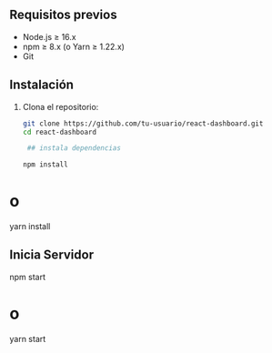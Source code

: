 ## Requisitos previos

- Node.js ≥ 16.x
- npm ≥ 8.x (o Yarn ≥ 1.22.x)
- Git

## Instalación

1. Clona el repositorio:
   ```bash
   git clone https://github.com/tu-usuario/react-dashboard.git
   cd react-dashboard

    ## instala dependencias

   npm install
# o
yarn install

## Inicia Servidor 
npm start
# o
yarn start
   
